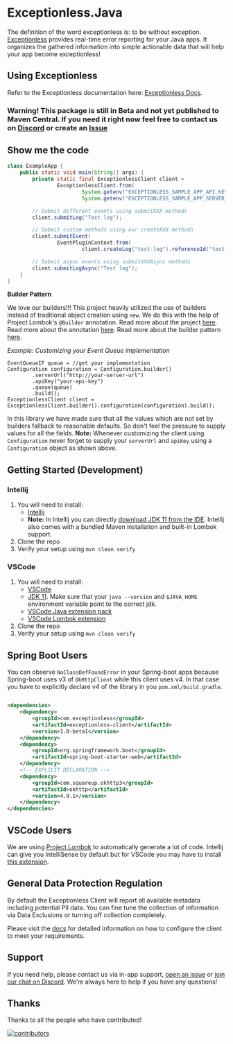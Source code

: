 # Exceptionless.Java

The definition of the word exceptionless is: to be without exception. [Exceptionless](https://exceptionless.io) provides
real-time error reporting for your Java apps. It organizes the gathered information into simple actionable data that
will help your app become exceptionless!

## Using Exceptionless

Refer to the Exceptionless documentation here: [Exceptionless Docs](http://docs.exceptionless.io).

### Warning! This package is still in Beta and not yet published to Maven Central. If you need it right now feel free to contact us on [Discord]((https://discord.gg/6HxgFCx)) or create an [Issue](https://github.com/exceptionless/Exceptionless.Java/issues/new)

## Show me the code

```java
class ExampleApp {
    public static void main(String[] args) {
        private static final ExceptionlessClient client =
                ExceptionlessClient.from(
                        System.getenv("EXCEPTIONLESS_SAMPLE_APP_API_KEY"),
                        System.getenv("EXCEPTIONLESS_SAMPLE_APP_SERVER_URL"));

        // Submit different events using submitXXX methods
        client.submitLog("Test log");

        // Submit custom methods using our createXXX methods
        client.submitEvent(
                EventPluginContext.from(
                        client.createLog("test-log").referenceId("test-reference-id").build()));

        // Submit async events using submitXXXAsync methods
        client.submitLogAsync("Test log");
    }
}
```

**Builder Pattern**

We love our builders!!! This project heavily utilized the use of builders instead of traditional object creation
using `new`. We do this with the help of Project Lombok's `@Builder` annotation. Read more about the
project [here](https://projectlombok.org/features/all). Read more about the
annotation [here](https://projectlombok.org/features/Builder). Read more about the builder
pattern [here](https://refactoring.guru/design-patterns/builder).

_Example: Customizing your Event Queue implementation_

```
EventQueueIF queue = //get your implementation
Configuration configuration = Configuration.builder()
        .serverUrl("http://your-server-url")
        .apiKey("your-api-key")
        .queue(queue)
        .build();
ExceptionlessClient client = ExceptionlessClient.builder().configuration(configuration).build();
```

In this library we have made sure that all the values which are not set by builders fallback to reasonable defaults. So
don't feel the pressure to supply values for all the fields. **Note:** Whenever customizing the client
using `Configuration` never forget to supply your `serverUrl` and `apiKey` using a `Configuration` object as
shown above.

## Getting Started (Development)

### Intellij
1. You will need to install:
    * [Intellij](https://www.jetbrains.com/idea/download/)
    * **Note:** In Intellij you can directly [download JDK 11 from the IDE](https://www.jetbrains.com/help/idea/sdk.html#jdk-from-ide). Intellij also comes with a bundled Maven installation and built-in Lombok support.
2. Clone the repo
3. Verify your setup using `mvn clean verify`

### VSCode
1. You will need to install:
    * [VSCode](https://code.visualstudio.com/download)
    * [JDK 11](https://www.oracle.com/ie/java/technologies/javase-downloads.html). Make sure that your `java --version` and `$JAVA_HOME` environment variable point to the correct jdk.
    * [VSCode Java extension pack](https://marketplace.visualstudio.com/items?itemName=vscjava.vscode-java-pack)
    * [VSCode Lombok extension](https://marketplace.visualstudio.com/items?itemName=GabrielBB.vscode-lombok)
2. Clone the repo
3. Verify your setup using `mvn clean verify`


## Spring Boot Users

You can observe `NoClassDefFoundError` in your Spring-boot apps because Spring-boot uses v3 of `OkHttpClient` while this
client uses v4. In that case you have to explicitly declare v4 of the library in you `pom.xml/build.gradle`.

```xml

<dependencies>
    <dependency>
        <groupId>com.exceptionless</groupId>
        <artifactId>exceptionless-client</artifactId>
        <version>1.0-beta1</version>
    </dependency>
    <dependency>
        <groupId>org.springframework.boot</groupId>
        <artifactId>spring-boot-starter-web</artifactId>
    </dependency>
    <!-- EXPLICIT DECLARATION -->
    <dependency>
        <groupId>com.squareup.okhttp3</groupId>
        <artifactId>okhttp</artifactId>
        <version>4.9.1</version>
    </dependency>
</dependencies>
```

## VSCode Users

We are using [Project Lombok](https://projectlombok.org/) to automatically generate a lot of code. Intellij can give you IntelliSense by default but for VSCode you may have to install [this extension](https://marketplace.visualstudio.com/items?itemName=GabrielBB.vscode-lombok).

## General Data Protection Regulation

By default the Exceptionless Client will report all available metadata including potential PII data. You can fine tune
the collection of information via Data Exclusions or turning off collection completely.

Please visit
the [docs](https://exceptionless.com/docs/clients/javascript/client-configuration/#general-data-protection-regulation)
for detailed information on how to configure the client to meet your requirements.

## Support

If you need help, please contact us via in-app
support, [open an issue](https://github.com/exceptionless/Exceptionless.Java/issues/new)
or [join our chat on Discord](https://discord.gg/6HxgFCx). We’re always here to help if you have any questions!

## Thanks

Thanks to all the people who have contributed!

[![contributors](https://contributors-img.web.app/image?repo=exceptionless/Exceptionless.Java)](https://github.com/exceptionless/Exceptionless.JavaScript/graphs/contributors)
